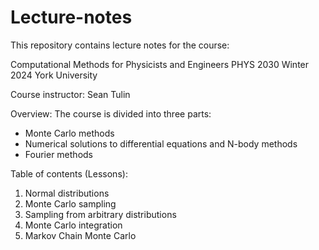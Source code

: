 # Lecture-notes

This repository contains lecture notes for the course:

Computational Methods for Physicists and Engineers 
PHYS 2030
Winter 2024
York University

Course instructor: Sean Tulin

Overview: The course is divided into three parts:
- Monte Carlo methods
- Numerical solutions to differential equations and N-body methods
- Fourier methods

Table of contents (Lessons):
1. Normal distributions
2. Monte Carlo sampling
3. Sampling from arbitrary distributions
4. Monte Carlo integration
5. Markov Chain Monte Carlo

